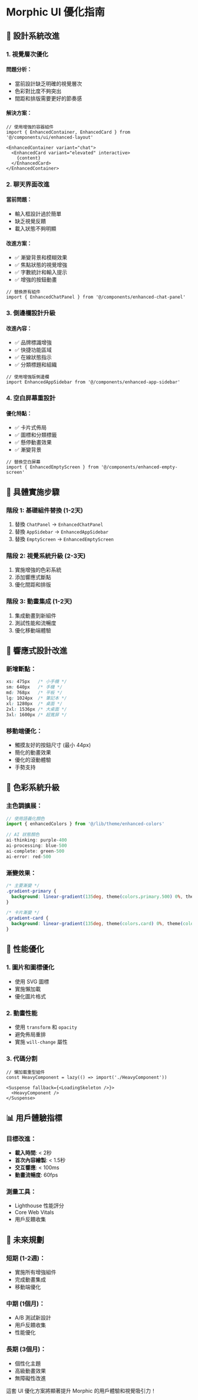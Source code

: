 # Morphic UI 優化指南

## 🎨 **設計系統改進**

### 1. **視覺層次優化**

#### 問題分析：
- 當前設計缺乏明確的視覺層次
- 色彩對比度不夠突出
- 間距和排版需要更好的節奏感

#### 解決方案：
```tsx
// 使用增強的容器組件
import { EnhancedContainer, EnhancedCard } from '@/components/ui/enhanced-layout'

<EnhancedContainer variant="chat">
  <EnhancedCard variant="elevated" interactive>
    {content}
  </EnhancedCard>
</EnhancedContainer>
```

### 2. **聊天界面改進**

#### 當前問題：
- 輸入框設計過於簡單
- 缺乏視覺反饋
- 載入狀態不夠明顯

#### 改進方案：
- ✅ 漸變背景和模糊效果
- ✅ 焦點狀態的視覺增強
- ✅ 字數統計和輸入提示
- ✅ 增強的按鈕動畫

```tsx
// 替換原有組件
import { EnhancedChatPanel } from '@/components/enhanced-chat-panel'
```

### 3. **側邊欄設計升級**

#### 改進內容：
- ✅ 品牌標識增強
- ✅ 快捷功能區域
- ✅ 在線狀態指示
- ✅ 分類標題和組織

```tsx
// 使用增強版側邊欄
import EnhancedAppSidebar from '@/components/enhanced-app-sidebar'
```

### 4. **空白屏幕重設計**

#### 優化特點：
- ✅ 卡片式佈局
- ✅ 圖標和分類標籤
- ✅ 懸停動畫效果
- ✅ 漸變背景

```tsx
// 替換空白屏幕
import { EnhancedEmptyScreen } from '@/components/enhanced-empty-screen'
```

## 🎯 **具體實施步驟**

### 階段 1: 基礎組件替換 (1-2天)
1. 替換 `ChatPanel` → `EnhancedChatPanel`
2. 替換 `AppSidebar` → `EnhancedAppSidebar`
3. 替換 `EmptyScreen` → `EnhancedEmptyScreen`

### 階段 2: 視覺系統升級 (2-3天)
1. 實施增強的色彩系統
2. 添加響應式斷點
3. 優化間距和排版

### 階段 3: 動畫集成 (1-2天)
1. 集成動畫到新組件
2. 測試性能和流暢度
3. 優化移動端體驗

## 📱 **響應式設計改進**

### 新增斷點：
```css
xs: 475px   /* 小手機 */
sm: 640px   /* 手機 */
md: 768px   /* 平板 */
lg: 1024px  /* 筆記本 */
xl: 1280px  /* 桌面 */
2xl: 1536px /* 大桌面 */
3xl: 1600px /* 超寬屏 */
```

### 移動端優化：
- 觸摸友好的按鈕尺寸 (最小 44px)
- 簡化的動畫效果
- 優化的滾動體驗
- 手勢支持

## 🎨 **色彩系統升級**

### 主色調擴展：
```typescript
// 使用語義化顏色
import { enhancedColors } from '@/lib/theme/enhanced-colors'

// AI 狀態顏色
ai-thinking: purple-400
ai-processing: blue-500
ai-complete: green-500
ai-error: red-500
```

### 漸變效果：
```css
/* 主要漸變 */
.gradient-primary {
  background: linear-gradient(135deg, theme(colors.primary.500) 0%, theme(colors.primary.700) 100%);
}

/* 卡片漸變 */
.gradient-card {
  background: linear-gradient(135deg, theme(colors.card) 0%, theme(colors.muted) 100%);
}
```

## 🔧 **性能優化**

### 1. **圖片和圖標優化**
- 使用 SVG 圖標
- 實施懶加載
- 優化圖片格式

### 2. **動畫性能**
- 使用 `transform` 和 `opacity`
- 避免佈局重排
- 實施 `will-change` 屬性

### 3. **代碼分割**
```tsx
// 懶加載重型組件
const HeavyComponent = lazy(() => import('./HeavyComponent'))

<Suspense fallback={<LoadingSkeleton />}>
  <HeavyComponent />
</Suspense>
```

## 📊 **用戶體驗指標**

### 目標改進：
- **載入時間**: < 2秒
- **首次內容繪製**: < 1.5秒
- **交互響應**: < 100ms
- **動畫流暢度**: 60fps

### 測量工具：
- Lighthouse 性能評分
- Core Web Vitals
- 用戶反饋收集

## 🚀 **未來規劃**

### 短期 (1-2週)：
- 實施所有增強組件
- 完成動畫集成
- 移動端優化

### 中期 (1個月)：
- A/B 測試新設計
- 用戶反饋收集
- 性能優化

### 長期 (3個月)：
- 個性化主題
- 高級動畫效果
- 無障礙性改進

這套 UI 優化方案將顯著提升 Morphic 的用戶體驗和視覺吸引力！
